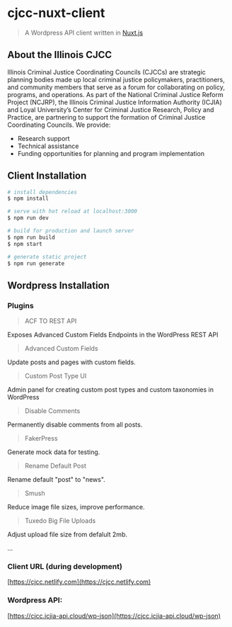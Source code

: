 # cjcc-nuxt-client

> A Wordpress API client written in [Nuxt.js](https://nuxtjs.org)

## About the Illinois CJCC

Illinois Criminal Justice Coordinating Councils (CJCCs) are strategic planning bodies made up local criminal justice policymakers, practitioners, and community members that serve as a forum for collaborating on policy, programs, and operations. As part of the National Criminal Justice Reform Project (NCJRP), the Illinois Criminal Justice Information Authority (ICJIA) and Loyal University’s Center for Criminal Justice Research, Policy and Practice, are partnering to support the formation of Criminal Justice Coordinating Councils. We provide:

- Research support
- Technical assistance
- Funding opportunities for planning and program implementation

## Client Installation

```bash
# install dependencies
$ npm install

# serve with hot reload at localhost:3000
$ npm run dev

# build for production and launch server
$ npm run build
$ npm start

# generate static project
$ npm run generate
```

## Wordpress Installation

### Plugins

> ACF TO REST API

Exposes Advanced Custom Fields Endpoints in the WordPress REST API

> Advanced Custom Fields

Update posts and pages with custom fields.

> Custom Post Type UI

Admin panel for creating custom post types and custom taxonomies in WordPress

> Disable Comments

Permanently disable comments from all posts.

> FakerPress

Generate mock data for testing.

> Rename Default Post

Rename default "post" to "news".

> Smush

Reduce image file sizes, improve performance.

> Tuxedo Big File Uploads

Adjust upload file size from defalult 2mb.

...

### Client URL (during development)

[https://cjcc.netlify.com](https://cjcc.netlify.com)

### Wordpress API:

[https://cjcc.icjia-api.cloud/wp-json](https://cjcc.icjia-api.cloud/wp-json)
